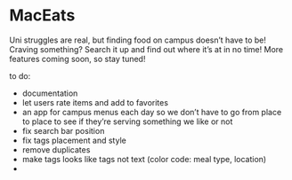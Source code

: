 # MacEats

Uni struggles are real, but finding food on campus doesn’t have to be! Craving something? Search it up and find out where it’s at in no time! More features coming soon, so stay tuned! 

to do: 

- documentation
- let users rate items and add to favorites
- an app for campus menus each day so we don’t have to go from place to place to see if they’re serving something we like or not
- fix search bar position
- fix tags placement and style
- remove duplicates
- make tags looks like tags not text (color code: meal type, location)
- 
